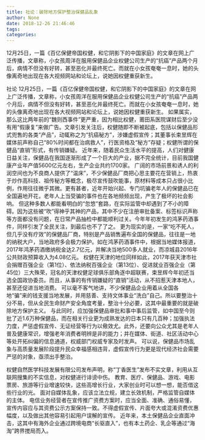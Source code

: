 ```yaml
---
title: 社论：破除地方保护整治保健品乱象
author: None
date: 2018-12-26 21:46:46
tags: 
categories: 
---
```

12月25日，一篇《百亿保健帝国权健，和它阴影下的中国家庭》的文章在网上广泛传播，文章称，小女孩周洋在服用保健品企业权健公司生产的“抗癌”产品两个月后，病情不但没有好转，甚至恶化并最终死亡。而就在小女孩奄奄一息时，她的头像离奇地出现在各大视频网站和论坛上，说她因权健重获新生。
<!-- more -->
社论
12月25日，一篇《百亿保健帝国权健，和它阴影下的中国家庭》的文章在网上广泛传播，文章称，小女孩周洋在服用保健品企业权健公司生产的“抗癌”产品两个月后，病情不但没有好转，甚至恶化并最终死亡。而就在小女孩奄奄一息时，她的头像离奇地出现在各大视频网站和论坛上，说她因权健重获新生。
如果属实，那么这比两年前的“魏则西事件”更严重，因为相比权健，莆田系医院谋财后至少没有用“假康复”来做广告。文章引发关注后，权健随即不断被起底，包括以保健品形式兜售的各类“产品”，动辄称之为“抗癌秘方”，涉嫌虚假宣传；其董事长束昱辉在媒体前声称自己“80%时间都在治病救人”，行医资格及“秘方”存疑；权健所谓的保健品“直销”形式，有传销嫌疑。
近年来，随着民众生活水平的提高，人们对健康日益关注，保健品在我国逐渐形成了一个巨大的产业，据不完全统计，目前我国健康产业年产值5600亿元左右，生产企业共约1700家。
广阔的市场前景和诱人的利润空间也为不良商人提供了“温床”，不少保健品厂商把心思主要花在营销上，热衷于炒作高科技、祖传秘方等概念，极尽宣传鼓吹能事，原材料等成本只占很小比例，作用往往微乎其微。更有甚者，近年开始兴起、专门坑骗老年人的保健品已在全国遍地开花，老年人上当受骗的事件也在各地频频出现，产生了极坏的社会影响。
但这种多数人都能看明白的“忽悠”套路，在实际监管中却遇到了不小的障碍。因为这些被“吹”得神乎其神的产品，其中不少在注册审批备案、标签标识声称等方面都没有问题，在日常产品抽检中都能顺利过关。今年年初发生的鸿茅药酒事件，同样引发了全民关注，到最后也不了了之。
更为现实的是，一家“吃不死人，但几乎没有疗效”的保健品厂商，特别是产品销售遍布全国的保健品，往往是一地的纳税大户，当地政府多会极力保护。如在鸿茅药酒事件中，根据当地媒体报道，2017年鸿茅药酒缴纳税金达2.7亿元，并解决当地500多人就业，而凉城县2016年公共财政预算收入为4.08亿元。
权健在天津的地位同样如此，2017年获天津市社会捐赠百强企业（第1位）、依法纳税百强企业（第13位）、促进就业百强企业（第45位）三大殊荣，冠名的天津权健足球俱乐部角逐中超联赛，束昱辉今年初还当选全国政协委员。而且，从事的有传销嫌疑的“直销”活动，从不招惹天津本地人，甚至还促进当地消费。
可以毫不客气地讲，不少保健品企业用着从全国各地“骗”来的钱支援当地发展，并用慈善、支持文体事业“洗白”自己。所以要整治十分不易，但从全民生命财产安全角度考量，整治十分必要，这其中最重要的就是破除地方保护主义。
与此同时，应加强保健品审批和事中事后监管，如中国至今则批了近1.6万种保健品，而在相关行业更为成熟发达的日本只有几百种；加强执法力度，严惩虚假宣传、无证经营等行为以儆效尤。此外，还要向公众尤其是老年人普及健康常识，增强老年消费者明辨是非的能力；并在媒体、街道、社区活动中心等处开拓纠偏的信息通道，权威部门权威专家及时发声。
可以说，保健品市场乱象与高质量发展阶段提升民众幸福感相违背，虚假宣传行为更是现代经济社会需要严惩的对象，亟须出手整治。
 
 
权健自然医学科技发展有限公司发布声明，称“丁香医生”发布不实文章，利用从互联网搜集的不实信息，对权健进行诽谤中伤。
教育、医疗、保健品、游戏、电影票房、旅游等行业增速较快，这些高增长行业，大家创业时可以想一想，能否借这些行业的光。
面对自媒体乱象，应该立法立规，建立长效机制，严格监管自媒体的主体。
电信业务经营者在宣传推广资费方案时，应当全面、准确、通俗易懂，宣传内容应与其资费公示方案保持一致。不得虚假宣传、片面夸大或混淆资费优惠幅度，以及做出其他容易引起用户误解的宣传。
近年来，本土保健品企业直面冲击，这其中有海外企业通过跨境电商“长驱直入”，也有本土药企、乳企等通过“海淘”跨界搅局而入。
